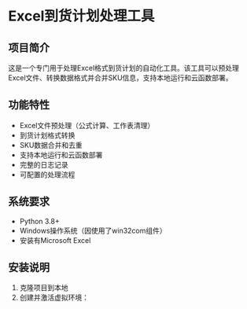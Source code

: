# Excel到货计划处理工具

## 项目简介
这是一个专门用于处理Excel格式到货计划的自动化工具。该工具可以预处理Excel文件、转换数据格式并合并SKU信息，支持本地运行和云函数部署。

## 功能特性
- Excel文件预处理（公式计算、工作表清理）
- 到货计划格式转换
- SKU数据合并和去重
- 支持本地运行和云函数部署
- 完整的日志记录
- 可配置的处理流程

## 系统要求
- Python 3.8+
- Windows操作系统（因使用了win32com组件）
- 安装有Microsoft Excel

## 安装说明
1. 克隆项目到本地
2. 创建并激活虚拟环境：